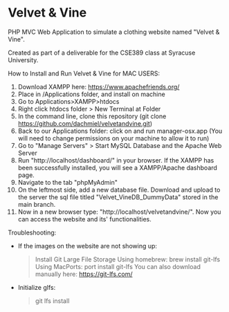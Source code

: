 # Velvet & Vine
PHP MVC Web Application to simulate a clothing website named "Velvet & Vine".

Created as part of a deliverable for the CSE389 class at Syracuse University.


How to Install and Run Velvet & Vine for MAC USERS: 

1. Download XAMPP here: https://www.apachefriends.org/
2. Place in /Applications folder, and install on machine
3. Go to Applications>XAMPP>htdocs
4. Right click htdocs folder > New Terminal at Folder
5. In the command line, clone this repository (git clone https://github.com/dachmiel/velvetandvine.git)
6. Back to our Applications folder: click on and run manager-osx.app (You will need to change permissions on your machine to allow it to run)
7. Go to "Manage Servers" > Start MySQL Database and the Apache Web Server
8. Run "http://localhost/dashboard/" in your browser. If the XAMPP has been successfully installed, you will see a XAMPP/Apache dashboard page.
9. Navigate to the tab "phpMyAdmin"
10. On the leftmost side, add a new database file. Download and upload to the server the sql file titled "Velvet_VineDB_DummyData" stored in the main branch.
11. Now in a new browser type: "http://localhost/velvetandvine/". Now you can access the website and its' functionalities.

Troubleshooting: 
- If the images on the website are not showing up:
    > Install Git Large File Storage
    > Using homebrew: brew install git-lfs
    > Using MacPorts: port install git-lfs
    > You can also download manually here: https://git-lfs.com/
- Initialize glfs:
    > git lfs install
